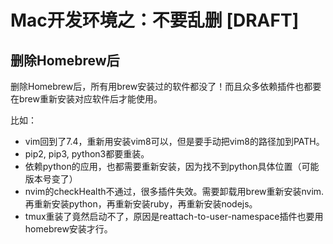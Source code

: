 # Mac开发环境之：不要乱删 [DRAFT]

## 删除Homebrew后

删除Homebrew后，所有用brew安装过的软件都没了！而且众多依赖插件也都要在brew重新安装对应软件后才能使用。

比如：
- vim回到了7.4，重新用安装vim8可以，但是要手动把vim8的路径加到PATH。
- pip2, pip3, python3都要重装。
- 依赖python的应用，也都需要重新安装，因为找不到python具体位置（可能版本号变了）
- nvim的checkHealth不通过，很多插件失效。需要卸载用brew重新安装nvim. 再重新安装python，再重新安装ruby，再重新安装nodejs。
- tmux重装了竟然启动不了，原因是reattach-to-user-namespace插件也要用homebrew安装才行。